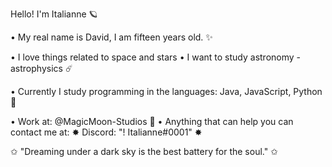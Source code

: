    Hello! I'm Italianne 🪐
   
• My real name is David, I am fifteen years old. ✨

• I love things related to space and stars
• I want to study astronomy - astrophysics ☄️ 

• Currently I study programming in the languages: Java, JavaScript, Python 🌙

• Work at: @MagicMoon-Studios 💫
• Anything that can help you can contact me at:
       ✸ Discord: "! Italianne#0001" ✸

✩ "Dreaming under a dark sky is the best battery for the soul." ✩
